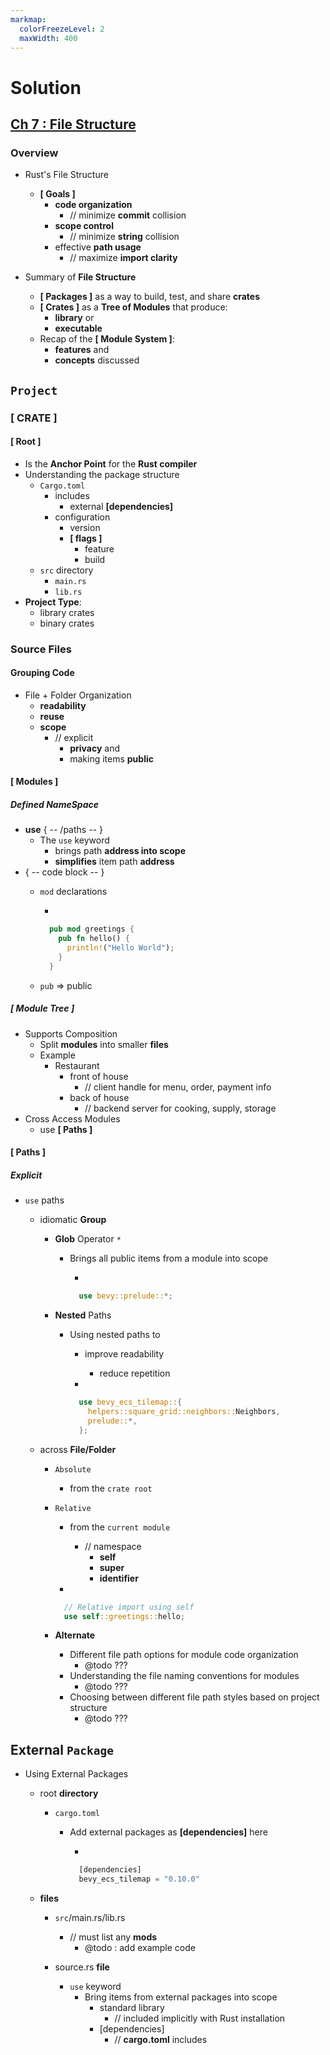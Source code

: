 ```yaml
---
markmap:
  colorFreezeLevel: 2
  maxWidth: 400
---
```


# Solution

## [Ch 7 : File Structure](https://doc.rust-lang.org/book/ch07-00-managing-growing-projects-with-packages-crates-and-modules.html)

### Overview

- Rust's File Structure
  - **[ Goals ]**
    - **code organization**
      - // minimize **commit** collision
    - **scope control**
      - // minimize **string** collision
    - effective **path usage**
      - // maximize **import clarity**

- Summary of **File Structure**
  - **[ Packages ]** as a way to build, test, and share **crates**
  - **[ Crates ]** as a **Tree of Modules** that produce:
    - **library** or
    - **executable**
  - Recap of the **[ Module System ]**:
    - **features** and
    - **concepts** discussed

## `Project`

### **[ CRATE ]**

#### **[ Root ]**

- Is the **Anchor Point** for the **Rust compiler**
- Understanding the package structure
  - `Cargo.toml`
    - includes
      - external **[dependencies]**
    - configuration
      - version
      - **[ flags ]**
        - feature
        - build
  - `src` directory
    - `main.rs`
    - `lib.rs`
- **Project Type**:
  - library crates
  - binary crates

### Source **Files**

#### **Grouping** Code

- File + Folder Organization
  - **readability**
  - **reuse**
  - **scope**
    - // explicit
      - **privacy** and
      - making items **public**

#### **[ Modules ]**

##### Defined **NameSpace**

- **use** { -- /paths -- }
  - The `use` keyword
    - brings path **address into scope**
    - **simplifies** item path **address**
- { -- code block -- }
  - `mod` declarations

    -

      ```rust
        pub mod greetings {
          pub fn hello() {
            println!("Hello World");
          }
        }
      ```

  - `pub` => public

##### **[ Module Tree ]**

- Supports Composition
  - Split **modules** into smaller **files**
  - Example
    - Restaurant
      - front of house
        - // client handle for menu, order, payment info
      - back of house
        - // backend server for cooking, supply, storage
- Cross Access Modules
  - use **[ Paths ]**

#### **[ Paths ]**

##### Explicit

- `use` paths
  - idiomatic **Group**
    - **Glob** Operator `*`
      - Brings all public items from a module into scope

        -

          ```rust
            use bevy::prelude::*;
          ```

    - **Nested** Paths
      - Using nested paths to
        - improve readability
          - reduce repetition

        -

          ```rust
            use bevy_ecs_tilemap::{
              helpers::square_grid::neighbors::Neighbors,
              prelude::*,
            };
          ```

  - across **File/Folder**
    - `Absolute`
      - from the `crate root`
    - `Relative`
      - from the `current module`
        - // namespace
          - **self**
          - **super**
          - **identifier**

      -

        ```rust
          // Relative import using self
          use self::greetings::hello;
        ```

    - **Alternate**
      - Different file path options for module code organization
        - @todo ???
      - Understanding the file naming conventions for modules
        - @todo ???
      - Choosing between different file path styles based on project structure
        - @todo ???

## External `Package`

- Using External Packages
  - root **directory**
    - `cargo.toml`
      - Add external packages as **[dependencies]** here

        -

          ```rust
            [dependencies]
            bevy_ecs_tilemap = "0.10.0"
          ```

  - **files**
    - `src`/main.rs/lib.rs
      - // must list any **mods**
        - @todo : add example code

    - source.rs **file**
      - `use` keyword
        - Bring items from external packages into scope
          - standard library
            - // included implicitly with Rust installation
          - [dependencies]
            - // **cargo.toml** includes
